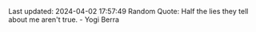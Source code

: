 Last updated: 2024-04-02 17:57:49
Random Quote: Half the lies they tell about me aren't true. - Yogi Berra
